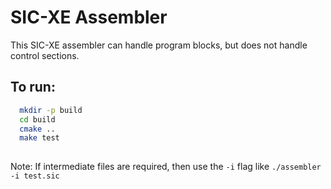 # SIC-XE Assembler 
This SIC-XE assembler can handle program blocks, but does not handle control sections. 
## To run:
```bash
  mkdir -p build
  cd build
  cmake ..
  make test
  
```
Note: If intermediate files are required, then use the `-i` flag like `./assembler -i test.sic`
